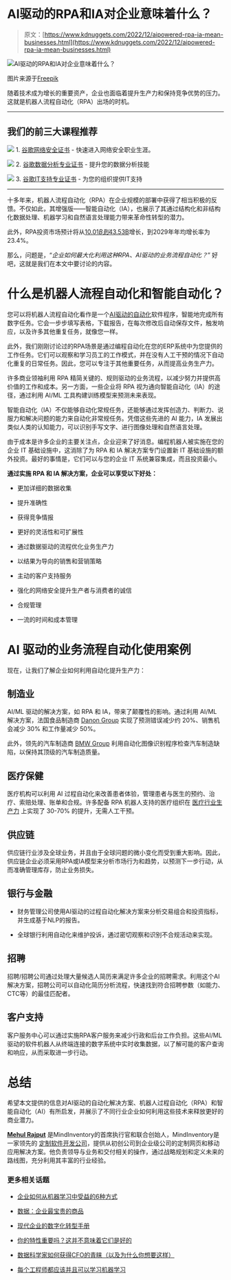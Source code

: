 # AI驱动的RPA和IA对企业意味着什么？

> 原文：[https://www.kdnuggets.com/2022/12/aipowered-rpa-ia-mean-businesses.html](https://www.kdnuggets.com/2022/12/aipowered-rpa-ia-mean-businesses.html)

![AI驱动的RPA和IA对企业意味着什么？](../Images/204c647bd7201080da33206f99478242.png)

图片来源于[Freepik](https://www.freepik.com/free-photo/robotic-process-automation-concept-with-bright-light_23992703.htm)

随着技术成为增长的重要资产，企业也面临着提升生产力和保持竞争优势的压力。这就是机器人流程自动化（RPA）出场的时机。

* * *

## 我们的前三大课程推荐

![](../Images/0244c01ba9267c002ef39d4907e0b8fb.png) 1\. [谷歌网络安全证书](https://www.kdnuggets.com/google-cybersecurity) - 快速进入网络安全职业生涯。

![](../Images/e225c49c3c91745821c8c0368bf04711.png) 2\. [谷歌数据分析专业证书](https://www.kdnuggets.com/google-data-analytics) - 提升您的数据分析技能

![](../Images/0244c01ba9267c002ef39d4907e0b8fb.png) 3\. [谷歌IT支持专业证书](https://www.kdnuggets.com/google-itsupport) - 为您的组织提供IT支持

* * *

十多年来，机器人流程自动化（RPA）在企业规模的部署中获得了相当积极的反馈。不仅如此，其增强版——智能自动化（IA），也展示了其通过结构化和非结构化数据处理、机器学习和自然语言处理能力带来革命性转型的潜力。

此外，RPA投资市场预计将从[$10.01B到$43.53B](https://www.fortunebusinessinsights.com/robotic-process-automation-rpa-market-102042)增长，到2029年年均增长率为23.4%。

那么，问题是，“*企业如何最大化利用这种RPA、AI驱动的业务流程自动化？*” 好吧，这就是我们在本文中要讨论的内容。

# 什么是机器人流程自动化和智能自动化？

您可以将机器人流程自动化看作是一个[AI驱动的自动化](https://www.mindinventory.com/blog/ai-powered-process-automation/)软件程序，智能地完成所有数字任务。它会一步步填写表格，下载报告，在每次修改后自动保存文件，触发响应，以及许多其他重复任务，就像您一样。

此外，我们刚刚讨论过的RPA场景是通过编程自动化在您的ERP系统中为您提供的工作任务。它们可以观察和学习员工的工作模式，并在没有人工干预的情况下自动化重复的日常任务。因此，您可以专注于其他重要任务，从而提高业务生产力。

许多商业领袖利用 RPA 精简关键的、规则驱动的业务流程，以减少努力并提供高价值的工作和成本。另一方面，一些企业将 RPA 视为通向智能自动化（IA）的途径，通过利用 AI/ML 工具构建训练模型来预测未来表现。

智能自动化（IA）不仅能够自动化常规任务，还能够通过发挥创造力、判断力、说服力和解决问题的能力来自动化非常规任务。凭借这些先进的 AI 能力，IA 发展出类似人类的认知能力，可以识别手写文字、进行图像处理和自然语言处理。

由于成本是许多企业的主要关注点，企业迎来了好消息。编程机器人被实施在您的企业 IT 基础设施中，这消除了为 RPA 和 IA 解决方案专门设置新 IT 基础设施的额外投资。最好的事情是，它们可以与您的企业 IT 系统兼容集成，而且投资最小。

**通过实施 RPA 和 IA 解决方案，企业可以享受以下好处：**

+   更加详细的数据收集

+   提升准确性

+   获得竞争情报

+   更好的灵活性和可扩展性

+   通过数据驱动的流程优化业务生产力

+   以结果为导向的销售和营销策略

+   主动的客户支持服务

+   强化的网络安全提升生产者与消费者的诚信

+   合规管理

+   一流的时间和成本管理

# AI 驱动的业务流程自动化使用案例

现在，让我们了解企业如何利用自动化提升生产力：

## 制造业

AI/ML 驱动的解决方案，如 RPA 和 IA，带来了颠覆性的影响。通过利用 AI/ML 解决方案，法国食品制造商 [Danon Group](https://manufacturingglobal.com/ai-and-automation/three-ways-ai-improving-manufacturing-operations) 实现了预测错误减少约 20%、销售机会减少 30% 和工作量减少 50%。

此外，领先的汽车制造商 [BMW Group](https://www.press.bmwgroup.com/middle-east/article/detail/T0299271EN/fast-efficient-reliable:-artificial-intelligence-in-bmw-group-production?language=en) 利用自动化图像识别程序检查汽车制造缺陷，以保持其顶级的汽车制造质量。

## 医疗保健

医疗机构可以利用 AI 过程自动化来改善患者体验，管理患者与医生的预约、治疗、索赔处理、账单和合规。许多配备 RPA 机器人支持的医疗组织在 [医疗行业生产力](https://www.mindinventory.com/blog/ai-in-healthcare/) 上实现了 30-70% 的提升，无需人工干预。

## 供应链

供应链行业涉及全球业务，并且由于全球问题的微小变化而受到重大影响。因此，供应链企业必须采用RPA或IA模型来分析市场行为和趋势，以预测下一步行动，从而准确管理库存，防止业务损失。

## 银行与金融

+   财务管理公司使用AI驱动的过程自动化解决方案来分析交易组合和投资指标，并生成基于NLP的报告。

+   全球银行利用自动化来维护投诉，通过密切观察和识别不合规活动来实现。

## 招聘

招聘/招聘公司通过处理大量候选人简历来满足许多企业的招聘需求。利用这个AI解决方案，招聘公司可以自动化简历分析流程，快速找到符合招聘参数（如能力、CTC等）的最佳匹配者。

## 客户支持

客户服务中心可以通过实施RPA客户服务来减少行政和后台工作负担。这些AI/ML驱动的软件机器人从终端连接的数字系统中实时收集数据，以了解可能的客户查询和响应，从而采取进一步行动。

# 总结

希望本文提供的信息对AI驱动的自动化解决方案、机器人过程自动化（RPA）和智能自动化（AI）有所启发，并展示了不同行业企业如何利用这些技术来释放更好的商业潜力。

**[Mehul Rajput](https://www.linkedin.com/in/mehul-rajput-30186686/)** 是MindInventory的首席执行官和联合创始人，MindInventory是一家领先的 [定制软件开发公司](https://www.mindinventory.com/)，提供从初创公司到企业级公司的定制网页和移动应用解决方案。他负责领导与业务和交付相关的操作，通过战略规划和定义未来的路线图，充分利用其丰富的行业经验。

### 更多相关话题

+   [企业如何从机器学习中受益的6种方式](https://www.kdnuggets.com/2022/08/6-ways-businesses-benefit-machine-learning.html)

+   [数据：企业最宝贵的商品](https://www.kdnuggets.com/2022/03/data-valuable-commodity-businesses.html)

+   [现代企业的数字化转型手册](https://www.kdnuggets.com/digital-transformation-playbook-for-modern-businesses)

+   [你的特性重要吗？这并不意味着它们是好的](https://www.kdnuggets.com/your-features-are-important-it-doesnt-mean-they-are-good)

+   [数据科学家如何获得CFO的青睐（以及为什么你想要这样）](https://www.kdnuggets.com/2021/12/data-scientists-get-ear-cfos-want.html)

+   [每个工程师都应该并且可以学习机器学习](https://www.kdnuggets.com/2022/06/corise-every-engineer-learn-machine-learning.html)
